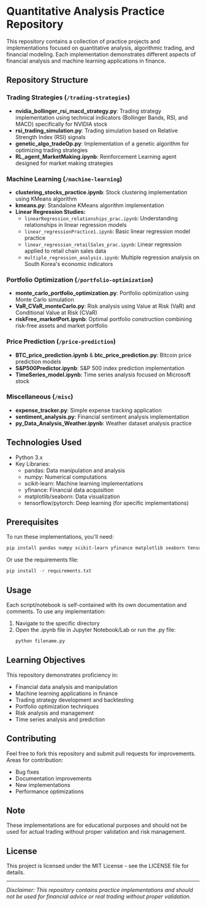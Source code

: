 # Quantitative Analysis Practice Repository

This repository contains a collection of practice projects and implementations focused on quantitative analysis, algorithmic trading, and financial modeling. Each implementation demonstrates different aspects of financial analysis and machine learning applications in finance.

## Repository Structure

### Trading Strategies (`/trading-strategies`)
- **nvidia_bollinger_rsi_macd_strategy.py**: Trading strategy implementation using technical indicators (Bollinger Bands, RSI, and MACD) specifically for NVIDIA stock
- **rsi_trading_simulation.py**: Trading simulation based on Relative Strength Index (RSI) signals
- **genetic_algo_tradeOp.py**: Implementation of a genetic algorithm for optimizing trading strategies
- **RL_agent_MarketMaking.ipynb**: Reinforcement Learning agent designed for market making strategies

### Machine Learning (`/machine-learning`)
- **clustering_stocks_practice.ipynb**: Stock clustering implementation using KMeans algorithm
- **kmeans.py**: Standalone KMeans algorithm implementation
- **Linear Regression Studies:**
  - `linearRegression_relationships_prac.ipynb`: Understanding relationships in linear regression models
  - `linear_regressionPractice1.ipynb`: Basic linear regression model practice
  - `linear_regression_retailSales_prac.ipynb`: Linear regression applied to retail chain sales data
  - `multiple_regression_analysis.ipynb`: Multiple regression analysis on South Korea's economic indicators

### Portfolio Optimization (`/portfolio-optimization`)
- **monte_carlo_portfolio_optimization.py**: Portfolio optimization using Monte Carlo simulation
- **VaR_CVaR_monteCarlo.py**: Risk analysis using Value at Risk (VaR) and Conditional Value at Risk (CVaR)
- **riskFree_marketPort.ipynb**: Optimal portfolio construction combining risk-free assets and market portfolio

### Price Prediction (`/price-prediction`)
- **BTC_price_prediction.ipynb** & **btc_price_prediction.py**: Bitcoin price prediction models
- **S&P500Predictor.ipynb**: S&P 500 index prediction implementation
- **TimeSeries_model.ipynb**: Time series analysis focused on Microsoft stock

### Miscellaneous (`/misc`)
- **expense_tracker.py**: Simple expense tracking application
- **sentiment_analysis.py**: Financial sentiment analysis implementation
- **py_Data_Analysis_Weather.ipynb**: Weather dataset analysis practice

## Technologies Used
- Python 3.x
- Key Libraries:
  - pandas: Data manipulation and analysis
  - numpy: Numerical computations
  - scikit-learn: Machine learning implementations
  - yfinance: Financial data acquisition
  - matplotlib/seaborn: Data visualization
  - tensorflow/pytorch: Deep learning (for specific implementations)

## Prerequisites
To run these implementations, you'll need:
```bash
pip install pandas numpy scikit-learn yfinance matplotlib seaborn tensorflow
```
Or use the requirements file:
```bash
pip install -r requirements.txt
```

## Usage
Each script/notebook is self-contained with its own documentation and comments. To use any implementation:

1. Navigate to the specific directory
2. Open the .ipynb file in Jupyter Notebook/Lab or run the .py file:
   ```bash
   python filename.py
   ```

## Learning Objectives
This repository demonstrates proficiency in:
- Financial data analysis and manipulation
- Machine learning applications in finance
- Trading strategy development and backtesting
- Portfolio optimization techniques
- Risk analysis and management
- Time series analysis and prediction

## Contributing
Feel free to fork this repository and submit pull requests for improvements. Areas for contribution:
- Bug fixes
- Documentation improvements
- New implementations
- Performance optimizations

## Note
These implementations are for educational purposes and should not be used for actual trading without proper validation and risk management.

## License
This project is licensed under the MIT License - see the LICENSE file for details.

---
*Disclaimer: This repository contains practice implementations and should not be used for financial advice or real trading without proper validation.*
